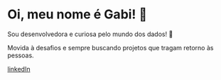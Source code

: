 # Oi, meu nome é Gabi! 👻

Sou desenvolvedora e curiosa pelo mundo dos dados! 🖤

Movida à desafios e sempre buscando projetos que tragam retorno às pessoas. 

[linkedIn](https://www.linkedin.com/in/gabriela-turquetti/)
